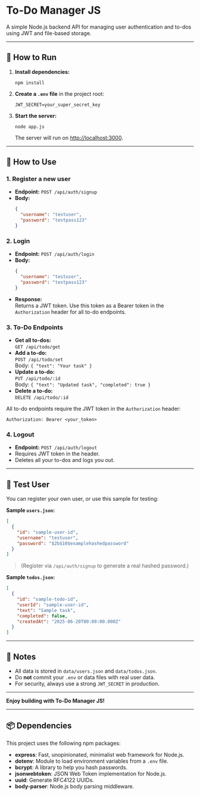 # To-Do Manager JS

A simple Node.js backend API for managing user authentication and to-dos using JWT and file-based storage.

---

## 🚀 How to Run

1. **Install dependencies:**
   ```
   npm install
   ```

2. **Create a `.env` file** in the project root:
   ```
   JWT_SECRET=your_super_secret_key
   ```

3. **Start the server:**
   ```
   node app.js
   ```
   The server will run on [http://localhost:3000](http://localhost:3000).

---

## 📝 How to Use

### 1. **Register a new user**
   - **Endpoint:** `POST /api/auth/signup`
   - **Body:**  
     ```json
     {
       "username": "testuser",
       "password": "testpass123"
     }
     ```

### 2. **Login**
   - **Endpoint:** `POST /api/auth/login`
   - **Body:**  
     ```json
     {
       "username": "testuser",
       "password": "testpass123"
     }
     ```
   - **Response:**  
     Returns a JWT token. Use this token as a Bearer token in the `Authorization` header for all to-do endpoints.

### 3. **To-Do Endpoints**
   - **Get all to-dos:**  
     `GET /api/todo/get`
   - **Add a to-do:**  
     `POST /api/todo/set`  
     Body: `{ "text": "Your task" }`
   - **Update a to-do:**  
     `PUT /api/todo/:id`  
     Body: `{ "text": "Updated task", "completed": true }`
   - **Delete a to-do:**  
     `DELETE /api/todo/:id`

   All to-do endpoints require the JWT token in the `Authorization` header:
   ```
   Authorization: Bearer <your_token>
   ```

### 4. **Logout**
   - **Endpoint:** `POST /api/auth/logout`
   - Requires JWT token in the header.
   - Deletes all your to-dos and logs you out.

---

## 👤 Test User

You can register your own user, or use this sample for testing:

**Sample `users.json`:**
```json
[
  {
    "id": "sample-user-id",
    "username": "testuser",
    "password": "$2b$10$examplehashedpassword"
  }
]
```
> (Register via `/api/auth/signup` to generate a real hashed password.)

**Sample `todos.json`:**
```json
[
  {
    "id": "sample-todo-id",
    "userId": "sample-user-id",
    "text": "Sample task",
    "completed": false,
    "createdAt": "2025-06-20T00:00:00.000Z"
  }
]
```

---

## 📄 Notes

- All data is stored in `data/users.json` and `data/todos.json`.
- Do **not** commit your `.env` or data files with real user data.
- For security, always use a strong `JWT_SECRET` in production.

---

**Enjoy building with To-Do Manager JS!**

---

## 📦 Dependencies

This project uses the following npm packages:

- **express**: Fast, unopinionated, minimalist web framework for Node.js.
- **dotenv**: Module to load environment variables from a `.env` file.
- **bcrypt**: A library to help you hash passwords.
- **jsonwebtoken**: JSON Web Token implementation for Node.js.
- **uuid**: Generate RFC4122 UUIDs.
- **body-parser**: Node.js body parsing middleware.